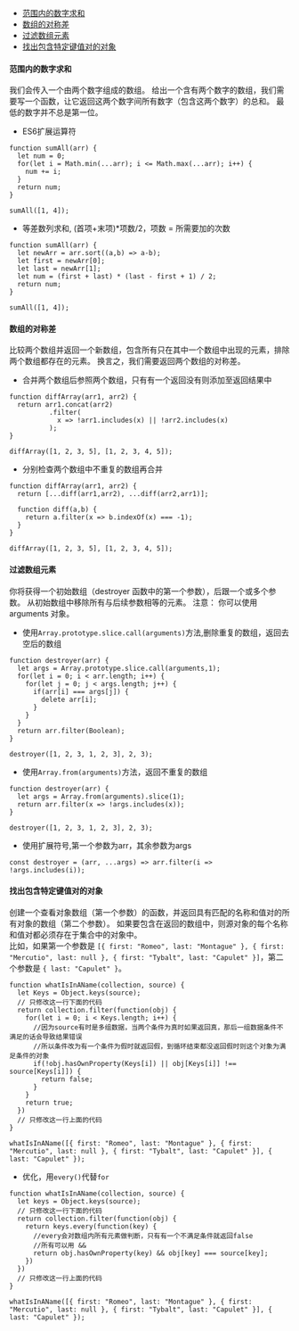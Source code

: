 * [范围内的数字求和](#范围内的数字求和)
* [数组的对称差](#数组的对称差)
* [过滤数组元素](#过滤数组元素)
* [找出包含特定键值对的对象](#找出包含特定键值对的对象)

#### 范围内的数字求和
我们会传入一个由两个数字组成的数组。 给出一个含有两个数字的数组，我们需要写一个函数，让它返回这两个数字间所有数字（包含这两个数字）的总和。 最低的数字并不总是第一位。 
* ES6扩展运算符
```
function sumAll(arr) {
  let num = 0;
  for(let i = Math.min(...arr); i <= Math.max(...arr); i++) {
    num += i;
  }
  return num;
}

sumAll([1, 4]);
```
* 等差数列求和, (首项+末项)*项数/2，项数 = 所需要加的次数
```
function sumAll(arr) {
  let newArr = arr.sort((a,b) => a-b);
  let first = newArr[0];
  let last = newArr[1];
  let num = (first + last) * (last - first + 1) / 2;
  return num;
}

sumAll([1, 4]);
```
#### 数组的对称差
比较两个数组并返回一个新数组，包含所有只在其中一个数组中出现的元素，排除两个数组都存在的元素。 换言之，我们需要返回两个数组的对称差。
* 合并两个数组后参照两个数组，只有有一个返回没有则添加至返回结果中
```
function diffArray(arr1, arr2) {
  return arr1.concat(arr2)
          .filter(
            x => !arr1.includes(x) || !arr2.includes(x)
          );
}

diffArray([1, 2, 3, 5], [1, 2, 3, 4, 5]);
```
* 分别检查两个数组中不重复的数组再合并
```
function diffArray(arr1, arr2) {
  return [...diff(arr1,arr2), ...diff(arr2,arr1)];
  
  function diff(a,b) {
    return a.filter(x => b.indexOf(x) === -1);
  }
}

diffArray([1, 2, 3, 5], [1, 2, 3, 4, 5]);
```

####  过滤数组元素
你将获得一个初始数组（destroyer 函数中的第一个参数），后跟一个或多个参数。 从初始数组中移除所有与后续参数相等的元素。
注意： 你可以使用 arguments 对象。
* 使用`Array.prototype.slice.call(arguments)`方法,删除重复的数组，返回去空后的数组
```
function destroyer(arr) {
  let args = Array.prototype.slice.call(arguments,1);
  for(let i = 0; i < arr.length; i++) {
    for(let j = 0; j < args.length; j++) {
      if(arr[i] === args[j]) {
        delete arr[i];
      }
    }
  }
  return arr.filter(Boolean);
}

destroyer([1, 2, 3, 1, 2, 3], 2, 3);
```
* 使用`Array.from(arguments)`方法，返回不重复的数组
```
function destroyer(arr) {
  let args = Array.from(arguments).slice(1);
  return arr.filter(x => !args.includes(x));
}

destroyer([1, 2, 3, 1, 2, 3], 2, 3);
```
* 使用扩展符号,第一个参数为arr，其余参数为args   

`const destroyer = (arr, ...args) => arr.filter(i => !args.includes(i));`   

#### 找出包含特定键值对的对象   
创建一个查看对象数组（第一个参数）的函数，并返回具有匹配的名称和值对的所有对象的数组（第二个参数）。 如果要包含在返回的数组中，则源对象的每个名称和值对都必须存在于集合中的对象中。   
比如，如果第一个参数是 `[{ first: "Romeo", last: "Montague" }, { first: "Mercutio", last: null }, { first: "Tybalt", last: "Capulet" }]`，第二个参数是 `{ last: "Capulet" }`。
```
function whatIsInAName(collection, source) {
  let Keys = Object.keys(source);
  // 只修改这一行下面的代码
  return collection.filter(function(obj) {
    for(let i = 0; i < Keys.length; i++) {
      //因为source有时是多组数据，当两个条件为真时如果返回真，那后一组数据条件不满足的话会导致结果错误
      //所以条件改为有一个条件为假时就返回假，到循环结束都没返回假时则这个对象为满足条件的对象
      if(!obj.hasOwnProperty(Keys[i]) || obj[Keys[i]] !== source[Keys[i]]) {
        return false;
      }
    }
    return true;
  })
  // 只修改这一行上面的代码
}

whatIsInAName([{ first: "Romeo", last: "Montague" }, { first: "Mercutio", last: null }, { first: "Tybalt", last: "Capulet" }], { last: "Capulet" });
```
* 优化，用`every()`代替`for`
```
function whatIsInAName(collection, source) {
  let keys = Object.keys(source);
  // 只修改这一行下面的代码
  return collection.filter(function(obj) {
    return keys.every(function(key) {
      //every会对数组内所有元素做判断，只有有一个不满足条件就返回false
      //所有可以用 &&
      return obj.hasOwnProperty(key) && obj[key] === source[key];
    })
  })
  // 只修改这一行上面的代码
}

whatIsInAName([{ first: "Romeo", last: "Montague" }, { first: "Mercutio", last: null }, { first: "Tybalt", last: "Capulet" }], { last: "Capulet" });
```

